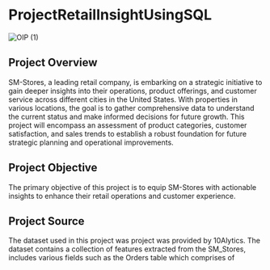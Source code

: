 # ProjectRetailInsightUsingSQL

![OIP (1)](https://github.com/Estimatorbeat/ProjectRetailInsightUsingSQL/assets/154437491/4c9c9d8f-b579-4154-804c-fb6d28f4e852)

## Project Overview
SM-Stores, a leading retail company, is embarking on a strategic initiative to gain deeper insights into their operations, product offerings, and customer service across different cities in the United States. With properties in various locations, the goal is to gather comprehensive data to understand the current status and make informed decisions for future growth. This project will encompass an assessment of product categories, customer satisfaction, and sales trends to establish a robust foundation for future strategic planning and operational improvements.

## Project Objective
The primary objective of this project is to equip SM-Stores with actionable insights to enhance their retail operations and customer experience.

## Project Source
The dataset used in this project was project was provided by 10Alytics. The dataset contains a collection of features extracted from the SM_Stores, includes various fields such as the Orders table which comprises of 
